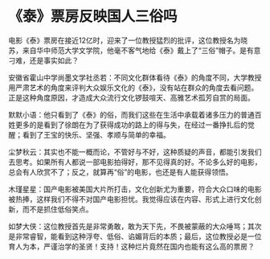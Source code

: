 # 《泰》票房反映国人三俗吗

电影《泰》票房在接近12亿时，迎来了一位教授猛烈的批评，这位教授名为晓苏，来自华中师范大学文学院，他毫不客气地给《泰》戴上了“三俗”帽子。是有意刁难，还是事实如此？

安徽省霍山中学尚墨文学社丞若：不同文化群体看待《泰》的角度不同，大学教授用严肃艺术的角度来评判大众娱乐文化的《泰》，没有站在群众的角度去看问题。正是这种角度原因，才造成大众流行文化锣鼓喧天、高雅艺术孤芳自赏的局面。

默默小语：他只看到了《泰》的俗，而我们这些在生活中承载着诸多压力的普通百姓更多的是看到了徐朗在为了获得成功的路上的得与失，在经过一番挣扎后的觉醒；看到了王宝的快乐、坚强、孝顺与简单的幸福。

尘梦秋云：其实也不能一概而论，不管好与不好，这种质疑的声音，都能引发我们去思考。如果所有人都说一部电影拍得好，那不见得真的好。不论多么好的电影，总会有人欣赏不了；反之，就算再“俗”的电影，也还是有人能获得领悟。

木瑾星星：国产电影被美国大片所打击，文化创新尤为重要，符合大众口味的电影被热捧，这样我们不得不对国产电影担忧。我觉得应该在内容、形式上进行文化创新，而不是抓住低俗笑点。

如梦大侠：这位教授首先是非常勇敢，敢为天下先，不畏被蒙蔽的大众唾骂；其次是非常睿智，能看到这种浮夸、低俗、谄媚背后的本质；最后，这位教授必是一位育人为本，严谨治学的圣贤！支持！这种烂片竟然在国内也能有这么高的票房？